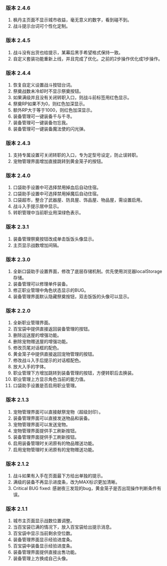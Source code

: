 ### 版本 2.4.6

1. 枫丹主页面不显示城市收益，毫无意义的数字，看到碰不到。
2. 战斗提示台词可个性化定制。

### 版本 2.4.5

1. 战斗没有出货也给提示，某幕后黑手希望格式保持一致。
2. 自定义套装功能重新上线，并且完成了优化。之前的2步操作优化成1步操作。

### 版本 2.4.4

1. 恢复自定义设置战斗按钮台词。
2. 祭奠战数未冷却时不显示祭奠按钮。
3. 如果满级并且没有关闭转职入口，则战斗前标签用红色显示。
4. 祭奠RP如果不为0，则红色加深显示。
5. 额外RP大于等于1000，则红色加深显示。
6. 装备管理可一键装备千与千寻。
7. 装备管理可一键装备勿忘我。
8. 装备管理可一键装备魔法使的闪光弹。

### 版本 2.4.3

1. 支持专属设置可关闭转职的入口，专为定型号设定，防止误转职。
2. 宠物管理界面增加直接跳转到黄金笼子的按钮。

### 版本 2.4.0

1. 口袋助手设置中可选择禁用掉血后自动住宿。
2. 口袋助手设置中可选择禁用掉魔后自动住宿。
3. 口袋超市，整合了武器屋、防具屋、饰品屋、物品屋，需设置启用。
4. 战斗入手提示居中显示。
5. 转职管理中当前职业用深绿色表示。

### 版本 2.3.1

1. 装备管理祭奠按钮改成单击饭饭头像显示。
2. 主页显示战数增加间隔。

### 版本 2.3.0

1. 全新口袋助手设置界面，修改了底层存储机制。优先使用浏览器localStorage存储。
2. 装备管理可以修理单件装备。
3. 修正职业管理中角色状态显示的BUG。
4. 装备管理界面默认隐藏祭奠按钮，双击饭饭的头像可以显示。

### 版本 2.2.0

1. 全新职业管理界面。
2. 百宝袋中提供直接返回装备管理的按钮。
3. 删除运送屋的增强功能。
4. 删除宠物赠送屋的增强功能。
5. 修改页尾对话框的配色。
6. 黄金笼子中提供直接返回宠物管理的按钮。
7. 修改战斗入手后提示的对话框配色。
8. 放大入手的字体。
9. 职业管理下方增加跳转到装备管理的按钮，方便转职后去换装。
10. 职业管理上方显示角色当前的能力值。
11. 口袋助手设置是否启用职业管理。

### 版本 2.1.3

1. 宠物管理界面可以直接献祭宠物（超级封印）。
2. 装备管理界面可以直接发送物品和装备。
3. 宠物管理界面可以发送宠物。
4. 宠物管理界面提供手工刷新按钮。
5. 装备管理界面提供手工刷新按钮。
6. 启用装备管理时关闭原有的物品赠送功能。
7. 启用宠物管理时关闭原有的宠物赠送功能。

### 版本 2.1.2

1. 战斗如果有入手在页面最下方给出单独的提示。
2. 满级的装备不再显示进度条，改为MAX标识更加清晰。
3. Critical BUG fixed: 感谢夜三发现的bug，黄金笼子是否出现操作判断条件有误。

### 版本 2.1.1

1. 城市主页面显示战数位置调整。
2. 当百宝袋已满的情况下，放入百宝袋给出提示消息。
3. 百宝袋中显示当前剩余空位数。
4. 装备管理界面显示经验进度条。
5. 百宝袋中装备显示经验进度条。
6. 装备管理界面提供直接出售功能。
7. 装备管理上方换成自己头像。